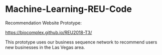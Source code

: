 # Machine-Learning-REU-Code

Recommendation Website Prototype: 

https://biocomplex.github.io/REU2018-T3/

This prototype uses our business sequence network to recommend users new businesses in the Las Vegas area.
